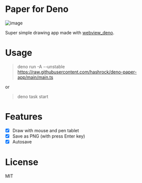 # Paper for Deno

![image](https://user-images.githubusercontent.com/3132889/192071287-47dc0993-2fad-4a4d-ae45-6f3ad66f7e5a.png)


Super simple drawing app made with [webview_deno](https://github.com/webview/webview_deno).

# Usage

> deno run -A --unstable https://raw.githubusercontent.com/hashrock/deno-paper-app/main/main.ts

or

> deno task start

# Features

- [x] Draw with mouse and pen tablet
- [x] Save as PNG (with press Enter key)
- [x] Autosave

# License

MIT
